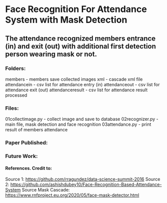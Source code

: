 # Face Recognition For Attendance System with Mask Detection
## The attendance recognized members entrance (in) and exit (out) with additional first detection person wearing mask or not.


### Folders:
members - members save collected images 
xml - cascade xml file 
attendancein - csv list for attendance entry (in) 
attendanceout - csv list for attendance exit (out) 
attendanceresult - csv list for attendance result processed 

### Files:
01collectimage.py - collect image and save to database 
02recognizer.py - main file, mask detection and face recognition 
03attendance.py - print result of members attendance 


### Paper Published:



### Future Work:



#### References. Credit to: 
Source 1: https://github.com/rragundez/data-science-summit-2016 
Source 2: https://github.com/ashishdubey10/Face-Recognition-Based-Attendance-System 
Source Mask Cascade: https://www.rnfproject.eu.org/2020/05/face-mask-detector.html 


 

